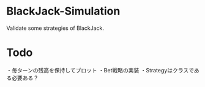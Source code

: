 # BlackJack-Simulation
Validate some strategies of BlackJack.

# Todo
・毎ターンの残高を保持してプロット
・Bet戦略の実装
・Strategyはクラスである必要ある？